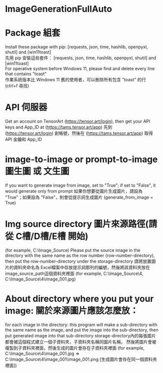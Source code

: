 # ImageGenerationFullAuto

# Package 組套
Install these package with pip:  [requests, json, time, hashlib, openpyxl, shutil] and [win11toast]  
先用 pip 安裝這些套件： [requests, json, time, hashlib, openpyxl, shutil] and [win11toast]  
For operative system before Windows 11, please find and delete every line that contains "toast"  
作業系統版本比 Windows 11 舊的使用者，可以刪除所有包含 "toast" 的行 (ctrl+f 尋找)  

# API 伺服器
Get an account on TensorArt (https://tensor.art/login), then get your API keys and App_ID at (https://tams.tensor.art/app)
先到 (https://tensor.art/login) 創帳號，然後在 (https://tams.tensor.art/app) 取得 API 金鑰和 App_ID

# image-to-image or prompt-to-image 圖生圖 或 文生圖 
If you want to generate image from image, set to  "True"; if set to "False", it would generate only from prompt
如果你想要從圖片生成圖片，請設為 "True"；如果設為 "False"，則會從提示詞生成圖片
(generate_from_image = True)


# Img source directory 圖片來源路徑(請從 C槽/D槽/E槽 開始)
(for example, C:\Image_Source)
Please put the source image in the directory with the same name as the row number (row-number-directory),
then put the row-number-directory under the storage-directory 
請將放置圖片的資料夾命名為 Excel檔案中存放提示詞那列的編號，然後將該資料夾放在 image_source_path這個資料夾裡面
(for example, C:\Image_Source\4, C:\Image_Source\4\image_001.jpg)

# About directory where you put your image: 關於來源圖片應該怎麼放：
for each image in the directory: 
this program will make a sub-directory with the same name as the image, and put the image into the sub-directory, 
then put generated image into that sub-directory
storage-directory內的每張圖片都會被這個程式建立一個子資料夾，子資料夾名稱同圖片名稱，
然後將圖片會被複製到子資料夾裡面，然後生成的圖片會存在子資料夾裡面
(for example, C:\Image_Source\4\image_001.jpg => C:\Image_Source\4\image_001\image_001.png [生成圖片會存在同一個資料夾裡面])
